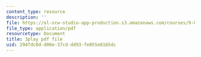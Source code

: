 ```yaml
---
content_type: resource
description: ''
file: https://ol-ocw-studio-app-production.s3.amazonaws.com/courses/9-00sc-introduction-to-psychology-fall-2011/294fdc8dd08e37cddd93fe055e8165dc_lanmHS0JwYI.pdf
file_type: application/pdf
resourcetype: Document
title: 3play pdf file
uid: 294fdc8d-d08e-37cd-dd93-fe055e8165dc
---
```

